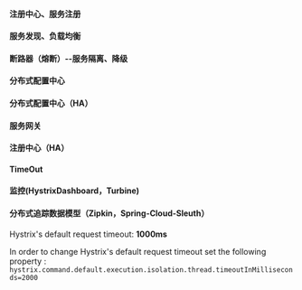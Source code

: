 #### 注册中心、服务注册
#### 服务发现、负载均衡
#### 断路器（熔断）--服务隔离、降级
#### 分布式配置中心
#### 分布式配置中心（HA）
#### 服务网关
#### 注册中心（HA）
#### TimeOut
#### 监控(HystrixDashboard，Turbine)
#### 分布式追踪数据模型（Zipkin，Spring-Cloud-Sleuth）


Hystrix's default request timeout: **1000ms** 

In order to change Hystrix's default request timeout set the following property :
`hystrix.command.default.execution.isolation.thread.timeoutInMilliseconds=2000`
          
          
